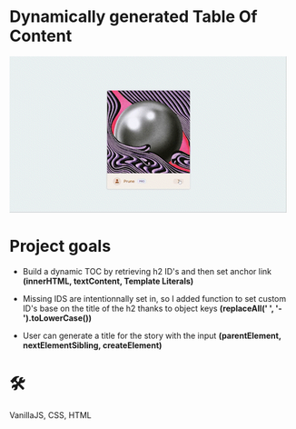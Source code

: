 # Dynamically generated Table Of Content
![Popover API and Anchor Positioning demo](https://github.com/teotimepacreau/Popover-API-and-Anchor-Positioning-Day15-of-100DaysOfCode/blob/main/Anchor_CSS_Positioning_and_Popover_API_AdobeExpress_AdobeExpress.gif)

# Project goals
- Build a dynamic TOC by retrieving h2 ID's and then set anchor link **(innerHTML, textContent, Template Literals)**

- Missing IDS are intentionnally set in, so I added function to set custom ID's base on the title of the h2 thanks to object keys **(replaceAll(' ', '-').toLowerCase())**

- User can generate a title for the story with the input **(parentElement, nextElementSibling, createElement)**

# 🛠️
VanillaJS, CSS, HTML
